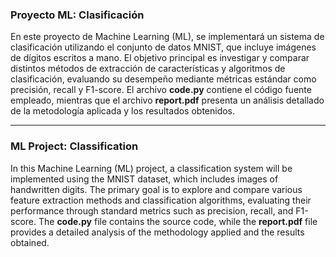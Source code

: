 ### Proyecto ML: Clasificación  

En este proyecto de Machine Learning (ML), se implementará un sistema de clasificación utilizando el conjunto de datos MNIST, que incluye imágenes de dígitos escritos a mano. El objetivo principal es investigar y comparar distintos métodos de extracción de características y algoritmos de clasificación, evaluando su desempeño mediante métricas estándar como precisión, recall y F1-score. El archivo **code.py** contiene el código fuente empleado, mientras que el archivo **report.pdf** presenta un análisis detallado de la metodología aplicada y los resultados obtenidos.  

---

### ML Project: Classification  

In this Machine Learning (ML) project, a classification system will be implemented using the MNIST dataset, which includes images of handwritten digits. The primary goal is to explore and compare various feature extraction methods and classification algorithms, evaluating their performance through standard metrics such as precision, recall, and F1-score. The **code.py** file contains the source code, while the **report.pdf** file provides a detailed analysis of the methodology applied and the results obtained.  
